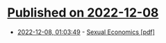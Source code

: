 # [Published on 2022-12-08](index.md)

* [2022-12-08, 01:03:49](https://news.ycombinator.com/item?id=33902737) - [Sexual Economics [pdf]](https://assets.csom.umn.edu/assets/71503.pdf)
